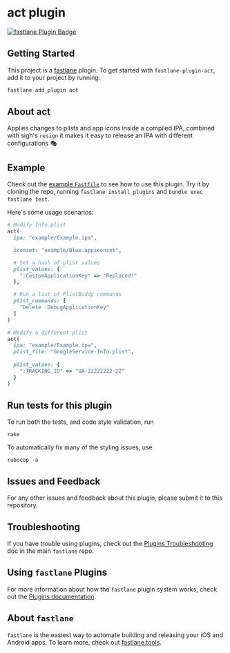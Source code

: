 # act plugin

[![fastlane Plugin Badge](https://rawcdn.githack.com/fastlane/fastlane/master/fastlane/assets/plugin-badge.svg)](https://rubygems.org/gems/fastlane-plugin-act)

## Getting Started

This project is a [fastlane](https://github.com/fastlane/fastlane) plugin. To get started with `fastlane-plugin-act`, add it to your project by running:

```bash
fastlane add_plugin act
```

## About act

Applies changes to plists and app icons inside a compiled IPA, combined with sigh's `resign` it makes it easy to release an IPA with different configurations 🎭

## Example

Check out the [example `Fastfile`](fastlane/Fastfile) to see how to use this plugin. Try it by cloning the repo, running `fastlane install_plugins` and `bundle exec fastlane test`. 

Here's some usage scenarios:

```ruby
# Modify Info.plist
act(
  ipa: "example/Example.ipa",

  iconset: "example/Blue.appiconset",

  # Set a hash of plist values
  plist_values: {
    ":CustomApplicationKey" => "Replaced!"
  },

  # Run a list of PlistBuddy commands
  plist_commands: [
    "Delete :DebugApplicationKey"
  ]
)

# Modify a different plist
act(
  ipa: "example/Example.ipa",
  plist_file: "GoogleService-Info.plist",
  
  plist_values: {
    ":TRACKING_ID" => "UA-22222222-22"
  }
)
```

## Run tests for this plugin

To run both the tests, and code style validation, run

```
rake
```

To automatically fix many of the styling issues, use 
```
rubocop -a
```

## Issues and Feedback

For any other issues and feedback about this plugin, please submit it to this repository.

## Troubleshooting

If you have trouble using plugins, check out the [Plugins Troubleshooting](https://github.com/fastlane/fastlane/blob/master/fastlane/docs/PluginsTroubleshooting.md) doc in the main `fastlane` repo.

## Using `fastlane` Plugins

For more information about how the `fastlane` plugin system works, check out the [Plugins documentation](https://github.com/fastlane/fastlane/blob/master/fastlane/docs/Plugins.md).

## About `fastlane`

`fastlane` is the easiest way to automate building and releasing your iOS and Android apps. To learn more, check out [fastlane.tools](https://fastlane.tools).
